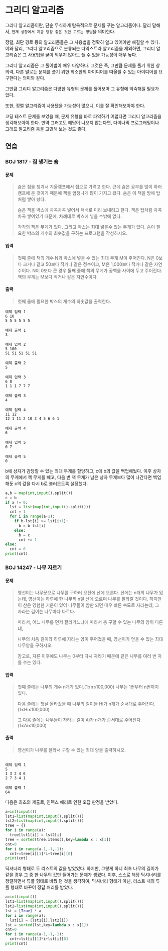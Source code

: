 # 그리디 알고리즘



그리디 알고리즘이란, 단순 무식하게 탐욕적으로 문제를 푸는 알고리즘이다. 달리 말해서, `현재 상황에서 지금 당장 좋은 것만 고르는 방법`을 의미한다.

정렬, 최단 경로 등의 알고리즘들은 그 사용법을 정확히 알고 있어야만 해결할 수 있다. 이와 달리, 그리디 알고리즘으로 분류되는 다익스트라 알고리즘을 제외하면, 그리디 알고리즘은 그 사용법을 굳이 외우지 않아도 풀 수 있을 가능성이 매우 높다.

그리디 알고리즘은 그 풀이법이 매우 다양하다. 그것은 즉, 그만큼 문제를 풀기 위한 창의력, 다른 말로는 문제를 풀기 위한 최소한의 아이디어를 떠올릴 수 있는 아이디어를 요구한다는 의미와 같다.

그만큼 그리디 알고리즘은 다양한 유형의 문제를 풀어보며 그 유형에 익숙해질 필요가 있다.

또한, 정렬 알고리즘이 사용됐을 가능성이 많으니, 이를 잘 확인해보아야 한다.

코딩 테스트 문제를 보았을 때, 문제 유형을 바로 파악하기 어렵다면 그리디 알고리즘을 생각해보아야 한다. 만약 그러고도 해답이 나오지 않는다면, 다이나믹 프로그래밍이나 그래프 알고리즘 등을 고민해 보는 것도 좋다.


## 연습



### BOJ 1817 - 짐 챙기는 숌



#### 문제

> 숌은 짐을 챙겨서 겨울캠프에서 집으로 가려고 한다. 근데 숌은 공부를 많이 하러 캠프에 온 것이기 때문에 책을 엄청나게 많이 가지고 왔다. 숌은 이 책을 방에 탑처럼 쌓아 놨다. 
>
> 숌은 책을 박스에 차곡차곡 넣어서 택배로 미리 보내려고 한다. 책은 탑처럼 차곡차곡 쌓여있기 때문에, 차례대로 박스에 넣을 수밖에 없다.
>
> 각각의 책은 무게가 있다. 그리고 박스는 최대 넣을수 있는 무게가 있다. 숌이 필요한 박스의 개수의 최솟값을 구하는 프로그램을 작성하시오.

#### 입력

>첫째 줄에 책의 개수 N과 박스에 넣을 수 있는 최대 무게 M이 주어진다. N은 0보다 크거나 같고 50보다 작거나 같은 정수이고, M은 1,000보다 작거나 같은 자연수이다. N이 0보다 큰 경우 둘째 줄에 책의 무게가 공백을 사이에 두고 주어진다. 책의 무게는 M보다 작거나 같은 자연수이다.



#### 출력

> 첫째 줄에 필요한 박스의 개수의 최솟값을 출력한다.



```
예제 입력 1 
6 10
5 5 5 5 5 5

예제 출력 1 
3

예제 입력 2 
5 100
51 51 51 51 51

예제 출력 2 
5

예제 입력 3 
6 8
1 1 1 7 7 7

예제 출력 3 
4

예제 입력 4 
11 12
12 1 11 2 10 3 4 5 6 6 1

예제 출력 4 
6

예제 입력 5 
0 7

예제 출력 5 
0
```

b에 상자가 감당할 수 있는 최대 무게를 할당하고, c에 b의 값을 백업해뒀다. 이후 상자의 무게에서 책 무게를 빼고, 다음 번 책 무게가 남은 상자 무게보다 많이 나간다면 백업해둔 c의 값을 다시 b로 불러오도록 설정했다.

```python
a,b = map(int,input().split())
c = b
if a != 0:
  lst = list(map(int,input().split()))
  cnt = 1
  for i in range(a-1):
    if b-lst[i] >= lst[i+1]:
      b = b-lst[i]
    else:
      b = c
      cnt += 1
else:
  cnt = 0
print(cnt)
```



### BOJ 14247 - 나무 자르기



#### 문제

>영선이는 나무꾼으로 나무를 구하러 오전에 산에 오른다. 산에는 n개의 나무가 있는데, 영선이는 하루에 한 나무씩 n일 산에 오르며 나무를 잘라갈 것이다. 하지만 이 산은 영험한 기운이 있어 나무들이 밤만 되면 매우 빠른 속도로 자라는데, 그 자라는 길이는 나무마다 다르다.
>
>따라서, 어느 나무를 먼저 잘라가느냐에 따라서 총 구할 수 있는 나무의 양이 다른데,
>
>나무의 처음 길이와 하루에 자라는 양이 주어졌을 때, 영선이가 얻을 수 있는 최대 나무양을 구하시오.
>
>참고로, 자른 이후에도 나무는 0부터 다시 자라기 때문에 같은 나무를 여러 번 자를 수는 있다.



#### 입력

>첫째 줄에는 나무의 개수 n개가 있다.(1≤n≤100,000) 나무는 1번부터 n번까지 있다.
>
>다음 줄에는 첫날 올라갔을 때 나무의 길이들 Hi가 n개가 순서대로 주어진다.(1≤Hi≤100,000)
>
>그 다음 줄에는 나무들이 자라는 길이 Ai가 n개가 순서대로 주어진다.(1≤Ai≤10,000)



#### 출력

>영선이가 나무를 잘라서 구할 수 있는 최대 양을 출력하시오.

```

예제 입력 1 
5
1 3 2 4 6
2 7 3 4 1

예제 출력 1 
64

```

다음은 최초의 제출로, 인덱스 에러로 인한 오답 판정을 받았다.

```python
a=int(input())
lst1=list(map(int,input().split()))
lst2=list(map(int,input().split()))
tree = {}
for i in range(a):
  tree[lst1[i]] = lst2[i]
tree = sorted(tree.items(),key=lambda x : x[1])
cnt=0
for i in range(a-1,-1,-1):
  cnt+=tree[i][1]*i+tree[i][0]
print(cnt)
```

딕셔너리 형태로 두 리스트의 값을 받았었다. 하지만, 그렇게 하니 최초 나무의 길이가 같을 경우 그 중 한 나무의 값만 들어가는 문제가 생겼다. 이후, 스스로 해당 딕셔너리를 정렬하면서 튜플 형태로 바꿨 던 것을 생각하여, 딕셔너리 형태가 아닌, 리스트 내의 튜플 형태로 바꾸어 정답 처리를 받았다.

```python
a=int(input())
lst1=list(map(int,input().split()))
lst2=list(map(int,input().split()))
lst = [True] * a
for i in range(a):
  lst[i] = (lst1[i],lst2[i])
lst = sorted(lst,key=lambda x : x[1])
cnt=0
for i in range(a-1,-1,-1):
  cnt+=lst[i][1]*i+lst[i][0]
print(cnt)
```